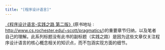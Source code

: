 ```yaml
---
title: "[程序设计语言]"
---
```


[《程序设计语言-实践之路 第二版》](https://book.douban.com/subject/2152385/)(原书地址 : <http://www.cs.rochester.edu/~scott/pragmatics/>)的重要章节归纳，以及笔者自己的理解。此系列标题没有此书的副标题（实践之路）是因为这些文章仅关注程序设计语言的核心概念相关的知识点，而不包涵实现方面的细节。

